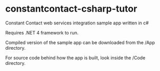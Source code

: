 constantcontact-csharp-tutor
============================

Constant Contact web services integration sample app written in c#

Requires .NET 4 framework to run.

Compiled version of the sample app can be downloaded from the /App directory.  

For source code behind how the app is built, look inside the /Code directory.